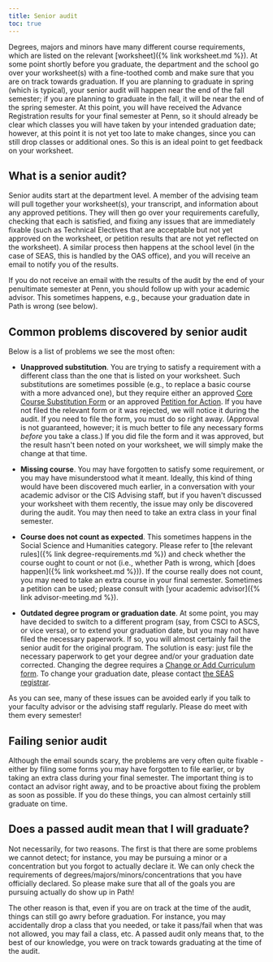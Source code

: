 ```yaml
---
title: Senior audit
toc: true
---
```



Degrees, majors and minors have many different course requirements, which are listed on the relevant [worksheet]({% link worksheet.md %}). At some point shortly before you graduate, the department and the school go over your worksheet(s) with a fine-toothed comb and make sure that you are on track towards graduation. If you are planning to graduate in spring (which is typical), your senior audit will happen near the end of the fall semester; if you are planning to graduate in the fall, it will be near the end of the spring semester. At this point, you will have received the Advance Registration results for your final semester at Penn, so it should already be clear which classes you will have taken by your intended graduation date; however, at this point it is not yet too late to make changes, since you can still drop classes or additional ones. So this is an ideal point to get feedback on your worksheet.

## What is a senior audit?

Senior audits start at the department level. A member of the advising team will pull together your worksheet(s), your transcript, and information about any approved petitions. They will then go over your requirements carefully, checking that each is satisfied, and fixing any issues that are immediately fixable (such as Technical Electives that are acceptable but not yet approved on the worksheet, or petition results that are not yet reflected on the worksheet). A similar process then happens at the school level (in the case of SEAS, this is handled by the OAS office), and you will receive an email to notify you of the results.

If you do not receive an email with the results of the audit by the end of your penultimate semester at Penn, you should follow up with your academic advisor. This sometimes happens, e.g., because your graduation date in Path is wrong (see below).

## Common problems discovered by senior audit

Below is a list of problems we see the most often:

* **Unapproved substitution**. You are trying to satisfy a requirement with a different class than the one that is listed on your worksheet. Such substitutions are sometimes possible (e.g., to replace a basic course with a more advanced one), but they require either an approved [Core Course Substitution Form]({{page.links.cis_course_sub_form}}) or an approved [Petition for Action]({{page.links.seas_petition_form}}). If you have not filed the relevant form or it was rejected, we will notice it during the audit. If you need to file the form, you must do so right away. (Approval is not guaranteed, however; it is much better to file any necessary forms *before* you take a class.) If you did file the form and it was approved, but the result hasn't been noted on your worksheet, we will simply make the change at that time.
  
* **Missing course**. You may have forgotten to satisfy some requirement, or you may have misunderstood what it meant. Ideally, this kind of thing would have been discovered much earlier, in a conversation with your academic advisor or the CIS Advising staff, but if you haven't discussed your worksheet with them recently, the issue may only be discovered during the audit. You may then need to take an extra class in your final semester.

* **Course does not count as expected**. This sometimes happens in the Social Science and Humanities category. Please refer to [the relevant rules]({% link degree-requirements.md %}) and check whether the course ought to count or not (i.e., whether Path is wrong, which [does happen]({% link worksheet.md %})). If the course really does not count, you may need to take an extra course in your final semester. Sometimes a petition can be used; please consult with [your academic advisor]({% link advisor-meeting.md %}).

* **Outdated degree program or graduation date**. At some point, you may have decided to switch to a different program (say, from CSCI to ASCS, or vice versa), or to extend your graduation date, but you may not have filed the necessary paperwork. If so, you will almost certainly fail the senior audit for the original program. The solution is easy: just file the necessary paperwork to get your degree and/or your graduation date corrected. Changing the degree requires a [Change or Add Curriculum form]({{page.links.path_forms}}). To change your graduation date, please contact [the SEAS registrar]({{page.links.ras_contacts}}).

As you can see, many of these issues can be avoided early if you talk to your faculty advisor or the advising staff regularly. Please do meet with them every semester!

## Failing senior audit

Although the email sounds scary, the problems are very often quite fixable - either by filing some forms you may have forgotten to file earlier, or by taking an extra class during your final semester. The important thing is to contact an advisor right away, and to be proactive about fixing the problem as soon as possible. If you do these things, you can almost certainly still graduate on time.

## Does a passed audit mean that I will graduate?

Not necessarily, for two reasons. The first is that there are some problems we cannot detect; for instance, you may be pursuing a minor or a concentration but you forgot to actually declare it. We can only check the requirements of degrees/majors/minors/concentrations that you have officially declared. So please make sure that all of the goals you are pursuing actually do show up in Path!

The other reason is that, even if you are on track at the time of the audit, things can still go awry before graduation. For instance, you may accidentally drop a class that you needed, or take it pass/fail when that was not allowed, you may fail a class, etc. A passed audit only means that, to the best of our knowledge, you were on track towards graduating at the time of the audit.
